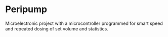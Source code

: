 # Peripump
Microelectronic project with a microcontroller programmed for smart speed and repeated dosing of set volume and statistics.
